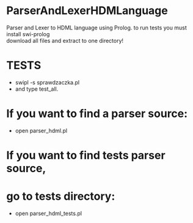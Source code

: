 # ParserAndLexerHDMLanguage
Parser and Lexer to HDML language using Prolog. 
to run tests you must install swi-prolog\
download all files and extract to one directory!
# TESTS
- swipl -s sprawdzaczka.pl
- and type test_all. 
# If you want to find a parser source:
- open parser_hdml.pl 
# If you want to find tests parser source, 
# go to tests directory:
- open parser_hdml_tests.pl
